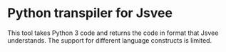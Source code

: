 # Python transpiler for Jsvee

This tool takes Python 3 code and returns the
code in format that Jsvee understands. The support
for different language constructs is limited.
